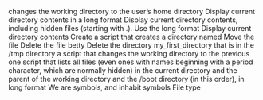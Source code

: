 changes the working directory to the user’s home directory
 Display current directory contents in a long format 
 Display current directory contents, including hidden files (starting with .). Use the long format 
Display current directory contents
Create a script that creates a directory named
Move the file
Delete the file betty
 Delete the directory my_first_directory that is in the /tmp directory 
a script that changes the working directory to the previous one
 script that lists all files (even ones with names beginning with a period character, which are normally hidden) in the current directory and the parent of the working directory and the /boot directory (in this order), in long format 
We are symbols, and inhabit symbols
File type

